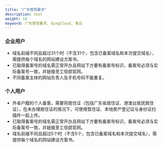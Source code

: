 ```yaml
---
title: "广东管局要求"
description: test
weight: 14
keyword: 广东管局要求, QingCloud, 青云
---
```




### 企业用户

- 域名前缀不同且超过31个时（不含31个，包含已备案域名和本次提交域名），需提供每个域名的网站建设方案书。
- 已取得备案号的域名需正常开办且网站下方要有备案号标识，备案号必须与实际备案号一致，并链接至工信部官网。
- 不同备案主体的网站负责人及手机号码不能重复。

### 个人用户

- 外省户籍的个人备案，需要将居住证（包括广东省居住证、港澳台居民居住证），在未办理居住证的情况下，可使用暂住证、本地房产登记证与身份证扫描件一起上传。
- 已取得备案号的域名需正常开办且网站下方要有备案号标识，备案号必须与实际备案号一致，并链接至工信部官网。
- 域名前缀不同且超过5个时（不含5个，包含已备案域名和本次提交域名），需提供每个域名的网站建设方案书。  